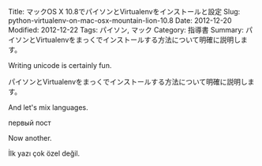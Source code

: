 Title: マックOS X 10.8でパイソンとVirtualenvをインストールと設定
Slug: python-virtualenv-on-mac-osx-mountain-lion-10.8
Date: 2012-12-20
Modified: 2012-12-22
Tags: パイソン, マック
Category: 指導書
Summary: パイソンとVirtualenvをまっくでインストールする方法について明確に説明します。

Writing unicode is certainly fun.

パイソンとVirtualenvをまっくでインストールする方法について明確に説明します。

And let's mix languages.

первый пост

Now another.

İlk yazı çok özel değil.
